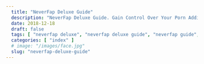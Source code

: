 ```yaml
---
  title: "NeverFap Deluxe Guide"
  description: "NeverFap Deluxe Guide. Gain Control Over Your Porn Addiction With Our Series Of Articles And Practice Exercises. Starting With The Five Fundamental Principles."
  date: 2018-12-18
  draft: false
  tags: [ "neverfap deluxe", "neverfap deluxe guide", "neverfap guide", "porn addiction", "porn recovery", "addiction recovery", "addiction", "awareness", "nofap", "neverfap" ]
  categories: [ "index" ]
  # image: "/images/face.jpg"
  slug: "neverfap-deluxe-guide"
---
```

